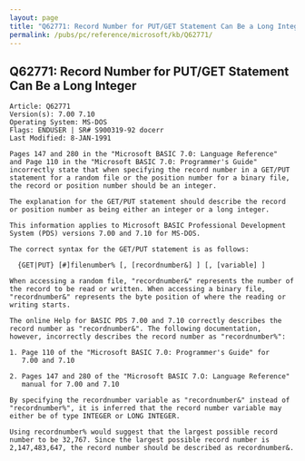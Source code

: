 ```yaml
---
layout: page
title: "Q62771: Record Number for PUT/GET Statement Can Be a Long Integer"
permalink: /pubs/pc/reference/microsoft/kb/Q62771/
---
```


## Q62771: Record Number for PUT/GET Statement Can Be a Long Integer

	Article: Q62771
	Version(s): 7.00 7.10
	Operating System: MS-DOS
	Flags: ENDUSER | SR# S900319-92 docerr
	Last Modified: 8-JAN-1991
	
	Pages 147 and 280 in the "Microsoft BASIC 7.0: Language Reference"
	and Page 110 in the "Microsoft BASIC 7.0: Programmer's Guide"
	incorrectly state that when specifying the record number in a GET/PUT
	statement for a random file or the position number for a binary file,
	the record or position number should be an integer.
	
	The explanation for the GET/PUT statement should describe the record
	or position number as being either an integer or a long integer.
	
	This information applies to Microsoft BASIC Professional Development
	System (PDS) versions 7.00 and 7.10 for MS-DOS.
	
	The correct syntax for the GET/PUT statement is as follows:
	
	  {GET|PUT} [#]filenumber% [, [recordnumber&] ] [, [variable] ]
	
	When accessing a random file, "recordnumber&" represents the number of
	the record to be read or written. When accessing a binary file,
	"recordnumber&" represents the byte position of where the reading or
	writing starts.
	
	The online Help for BASIC PDS 7.00 and 7.10 correctly describes the
	record number as "recordnumber&". The following documentation,
	however, incorrectly describes the record number as "recordnumber%":
	
	1. Page 110 of the "Microsoft BASIC 7.0: Programmer's Guide" for
	   7.00 and 7.10
	
	2. Pages 147 and 280 of the "Microsoft BASIC 7.O: Language Reference"
	   manual for 7.00 and 7.10
	
	By specifying the recordnumber variable as "recordnumber&" instead of
	"recordnumber%", it is inferred that the record number variable may
	either be of type INTEGER or LONG INTEGER.
	
	Using recordnumber% would suggest that the largest possible record
	number to be 32,767. Since the largest possible record number is
	2,147,483,647, the record number should be described as recordnumber&.
